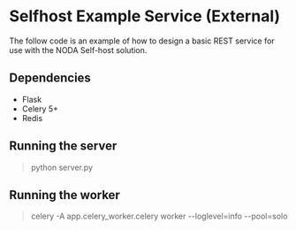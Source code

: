# Selfhost Example Service (External)

The follow code is an example of how to design a basic REST service for use with the NODA Self-host solution.


## Dependencies

- Flask
- Celery 5+
- Redis


## Running the server

> python server.py


## Running the worker

> celery -A app.celery_worker.celery worker --loglevel=info --pool=solo

